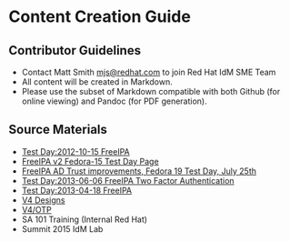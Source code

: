 # Content Creation Guide

## Contributor Guidelines
* Contact Matt Smith <mjs@redhat.com> to join Red Hat IdM SME Team
* All content will be created in Markdown.
* Please use the subset of Markdown compatible with both Github (for online viewing) and Pandoc (for PDF generation).

## Source Materials
- [Test Day:2012-10-15 FreeIPA](http://fedoraproject.org/wiki/Test_Day:2012-10-15_FreeIPA)
- [FreeIPA v2 Fedora-15 Test Day Page](http://www.freeipa.org/page/TestDayIPAv2)
- [FreeIPA AD Trust improvements, Fedora 19 Test Day,	July 25th](http://permalink.gmane.org/gmane.linux.redhat.freeipa.user/8745)
- [Test Day:2013-06-06 FreeIPA Two Factor Authentication](https://fedoraproject.org/wiki/Test_Day:2013-06-06_FreeIPA_Two_Factor_Authentication)
- [Test Day:2013-04-18 FreeIPA](https://fedoraproject.org/wiki/Test_Day:2013-04-18_FreeIPA)
- [V4 Designs](http://www.freeipa.org/page/V4_Designs)
- [V4/OTP](http://www.freeipa.org/page/V4/OTP)
- SA 101 Training (Internal Red Hat)
- Summit 2015 IdM Lab
